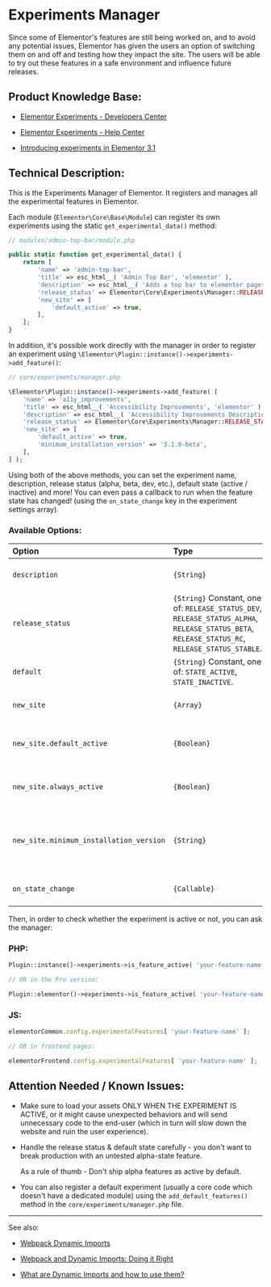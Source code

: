 # Experiments Manager

Since some of Elementor's features are still being worked on, and to avoid any potential issues,
Elementor has given the users an option of switching them on and off and testing how they impact the site.
The users will be able to try out these features in a safe environment and influence future releases.

## Product Knowledge Base:

- [Elementor Experiments - Developers Center](https://developers.elementor.com/elementor-experiments/)


- [Elementor Experiments - Help Center](https://elementor.com/help/features/experiments/)


- [Introducing experiments in Elementor 3.1](https://elementor.com/blog/introducing-elementor-3-1/)


## Technical Description:

This is the Experiments Manager of Elementor. It registers and manages all the experimental features in Elementor.

Each module (`Elementor\Core\Base\Module`) can register its own experiments using the static `get_experimental_data()` method:

```PHP
// modules/admin-top-bar/module.php

public static function get_experimental_data() {
	return [
		'name' => 'admin-top-bar',
		'title' => esc_html__( 'Admin Top Bar', 'elementor' ),
		'description' => esc_html__( 'Adds a top bar to elementor pages in admin area.', 'elementor' ),
		'release_status' => Elementor\Core\Experiments\Manager::RELEASE_STATUS_BETA,
		'new_site' => [
			'default_active' => true,
		],
	];
}
```

In addition, it's possible work directly with the manager in order to register an experiment using `\Elementor\Plugin::instance()->experiments->add_feature()`:

```PHP
// core/experiments/manager.php

\Elementor\Plugin::instance()->experiments->add_feature( [
	'name' => 'a11y_improvements',
	'title' => esc_html__( 'Accessibility Improvements', 'elementor' ),
	'description' => esc_html__( 'Accessibility Improvements Description', 'elementor' ),
	'release_status' => Elementor\Core\Experiments\Manager::RELEASE_STATUS_BETA,
	'new_site' => [
		'default_active' => true,
		'minimum_installation_version' => '3.1.0-beta',
	],
] );
```

Using both of the above methods, you can set the experiment name, description, release status (alpha, beta, dev, etc.),
default state (active / inactive) and more! You can even pass a callback to run when the feature state has changed! 
(using the `on_state_change` key in the experiment settings array).

### Available Options:
| Option                              		| Type																																						| Default					| Description
| :-----------------------------------------| :---------------------------------------------------------------------------------------------------------------------------------------------------------| :-------------------------| :-------------  
| `description`                       		| `{String}`																																				| `''`						| Description that will be shown in the admin panel.
| `release_status`                    		| `{String}` Constant, one of: `RELEASE_STATUS_DEV`, `RELEASE_STATUS_ALPHA`, `RELEASE_STATUS_BETA`, `RELEASE_STATUS_RC`, `RELEASE_STATUS_STABLE`.			| `RELEASE_STATUS_ALPHA`	| Experiment release status.
| `default`                    		  		| `{String}` Constant, one of: `STATE_ACTIVE`, `STATE_INACTIVE`.																							| `STATE_INACTIVE`			| Default state (active/inactive). 
| `new_site`                    	  		| `{Array}`																																					| 							| Experiment settings for new sites.
| `new_site.default_active`			  		| `{Boolean}`																																				| `false`					| Whether the experiment is active by default.
| `new_site.always_active`			  		| `{Boolean}`																																				| `false`					| Whether the experiment is active and the state immutable.
| `new_site.minimum_installation_version`	| `{String}`																																				| `null`					| Minimum version to determine if the current installation is a new one. 
| `on_state_change`							| `{Callable}`																																				| `null`					| A callback that runs on each state change. 

Then, in order to check whether the experiment is active or not, you can ask the manager:

### PHP:
```php
Plugin::instance()->experiments->is_feature_active( 'your-feature-name' );

// OR in the Pro version:

Plugin::elementor()->experiments->is_feature_active( 'your-feature-name' );
```

### JS:
```js
elementorCommon.config.experimentalFeatures[ 'your-feature-name' ];

// OR in frontend pages:

elementorFrontend.config.experimentalFeatures[ 'your-feature-name' ];
```


## Attention Needed / Known Issues:

- Make sure to load your assets ONLY WHEN THE EXPERIMENT IS ACTIVE, or it might cause unexpected behaviors and will send
  unnecessary code to the end-user (which in turn will slow down the website and ruin the user experience).
  

- Handle the release status & default state carefully - you don't want to break production with an untested alpha-state feature.

  As a rule of thumb - Don't ship alpha features as active by default. 


- You can also register a default experiment (usually a core code which doesn't have a dedicated module) using the
  `add_default_features()` method in the `core/experiments/manager.php` file.


___

See also:

- [Webpack Dynamic Imports](https://webpack.js.org/guides/code-splitting/#dynamic-imports)
  

- [Webpack and Dynamic Imports: Doing it Right](https://medium.com/front-end-weekly/webpack-and-dynamic-imports-doing-it-right-72549ff49234)


- [What are Dynamic Imports and how to use them?](https://www.initialyze.com/blog/2020/11/what-are-dynamic-imports-and-how-to-use-them/)
